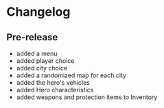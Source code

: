 # Changelog

## Pre-release
- added a menu
- added player choice
- added city choice
- added a randomized map for each city
- added the hero's vehicles
- added Hero characteristics
- added weapons and protection items to Inventory

